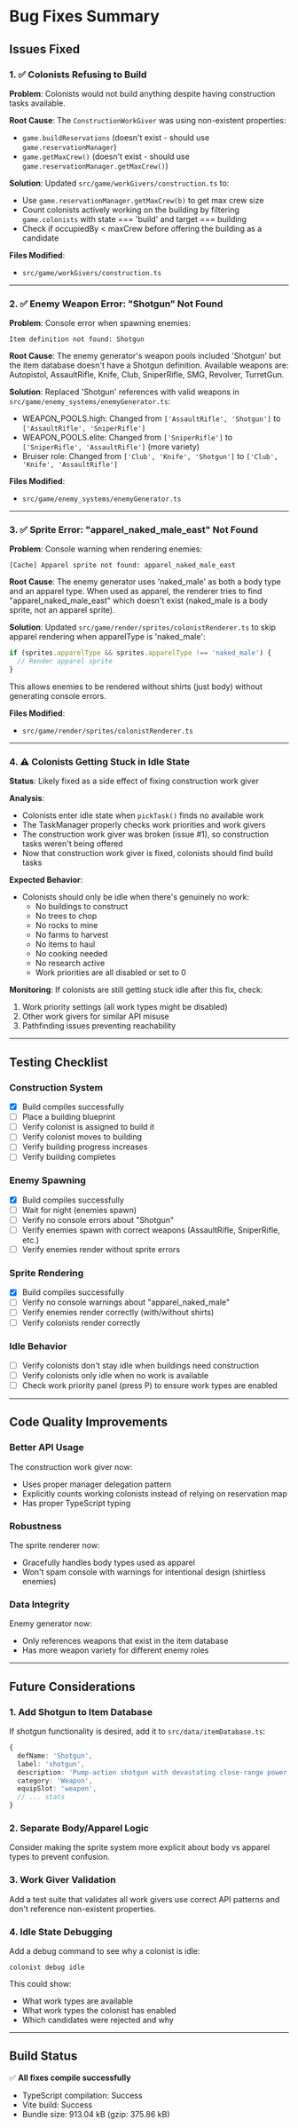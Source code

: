 # Bug Fixes Summary

## Issues Fixed

### 1. ✅ Colonists Refusing to Build
**Problem**: Colonists would not build anything despite having construction tasks available.

**Root Cause**: The `ConstructionWorkGiver` was using non-existent properties:
- `game.buildReservations` (doesn't exist - should use `game.reservationManager`)
- `game.getMaxCrew()` (doesn't exist - should use `game.reservationManager.getMaxCrew()`)

**Solution**: Updated `src/game/workGivers/construction.ts` to:
- Use `game.reservationManager.getMaxCrew(b)` to get max crew size
- Count colonists actively working on the building by filtering `game.colonists` with state === 'build' and target === building
- Check if occupiedBy < maxCrew before offering the building as a candidate

**Files Modified**:
- `src/game/workGivers/construction.ts`

---

### 2. ✅ Enemy Weapon Error: "Shotgun" Not Found
**Problem**: Console error when spawning enemies:
```
Item definition not found: Shotgun
```

**Root Cause**: The enemy generator's weapon pools included 'Shotgun' but the item database doesn't have a Shotgun definition. Available weapons are: Autopistol, AssaultRifle, Knife, Club, SniperRifle, SMG, Revolver, TurretGun.

**Solution**: Replaced 'Shotgun' references with valid weapons in `src/game/enemy_systems/enemyGenerator.ts`:
- WEAPON_POOLS.high: Changed from `['AssaultRifle', 'Shotgun']` to `['AssaultRifle', 'SniperRifle']`
- WEAPON_POOLS.elite: Changed from `['SniperRifle']` to `['SniperRifle', 'AssaultRifle']` (more variety)
- Bruiser role: Changed from `['Club', 'Knife', 'Shotgun']` to `['Club', 'Knife', 'AssaultRifle']`

**Files Modified**:
- `src/game/enemy_systems/enemyGenerator.ts`

---

### 3. ✅ Sprite Error: "apparel_naked_male_east" Not Found
**Problem**: Console warning when rendering enemies:
```
[Cache] Apparel sprite not found: apparel_naked_male_east
```

**Root Cause**: The enemy generator uses 'naked_male' as both a body type and an apparel type. When used as apparel, the renderer tries to find "apparel_naked_male_east" which doesn't exist (naked_male is a body sprite, not an apparel sprite).

**Solution**: Updated `src/game/render/sprites/colonistRenderer.ts` to skip apparel rendering when apparelType is 'naked_male':
```typescript
if (sprites.apparelType && sprites.apparelType !== 'naked_male') {
  // Render apparel sprite
}
```

This allows enemies to be rendered without shirts (just body) without generating console errors.

**Files Modified**:
- `src/game/render/sprites/colonistRenderer.ts`

---

### 4. ⚠️ Colonists Getting Stuck in Idle State
**Status**: Likely fixed as a side effect of fixing construction work giver

**Analysis**: 
- Colonists enter idle state when `pickTask()` finds no available work
- The TaskManager properly checks work priorities and work givers
- The construction work giver was broken (issue #1), so construction tasks weren't being offered
- Now that construction work giver is fixed, colonists should find build tasks

**Expected Behavior**:
- Colonists should only be idle when there's genuinely no work:
  - No buildings to construct
  - No trees to chop
  - No rocks to mine
  - No farms to harvest
  - No items to haul
  - No cooking needed
  - No research active
  - Work priorities are all disabled or set to 0

**Monitoring**: If colonists are still getting stuck idle after this fix, check:
1. Work priority settings (all work types might be disabled)
2. Other work givers for similar API misuse
3. Pathfinding issues preventing reachability

---

## Testing Checklist

### Construction System
- [x] Build compiles successfully
- [ ] Place a building blueprint
- [ ] Verify colonist is assigned to build it
- [ ] Verify colonist moves to building
- [ ] Verify building progress increases
- [ ] Verify building completes

### Enemy Spawning
- [x] Build compiles successfully
- [ ] Wait for night (enemies spawn)
- [ ] Verify no console errors about "Shotgun"
- [ ] Verify enemies spawn with correct weapons (AssaultRifle, SniperRifle, etc.)
- [ ] Verify enemies render without sprite errors

### Sprite Rendering
- [x] Build compiles successfully
- [ ] Verify no console warnings about "apparel_naked_male"
- [ ] Verify enemies render correctly (with/without shirts)
- [ ] Verify colonists render correctly

### Idle Behavior
- [ ] Verify colonists don't stay idle when buildings need construction
- [ ] Verify colonists only idle when no work is available
- [ ] Check work priority panel (press P) to ensure work types are enabled

---

## Code Quality Improvements

### Better API Usage
The construction work giver now:
- Uses proper manager delegation pattern
- Explicitly counts working colonists instead of relying on reservation map
- Has proper TypeScript typing

### Robustness
The sprite renderer now:
- Gracefully handles body types used as apparel
- Won't spam console with warnings for intentional design (shirtless enemies)

### Data Integrity
Enemy generator now:
- Only references weapons that exist in the item database
- Has more weapon variety for different enemy roles

---

## Future Considerations

### 1. Add Shotgun to Item Database
If shotgun functionality is desired, add it to `src/data/itemDatabase.ts`:
```typescript
{
  defName: 'Shotgun',
  label: 'shotgun',
  description: 'Pump-action shotgun with devastating close-range power.',
  category: 'Weapon',
  equipSlot: 'weapon',
  // ... stats
}
```

### 2. Separate Body/Apparel Logic
Consider making the sprite system more explicit about body vs apparel types to prevent confusion.

### 3. Work Giver Validation
Add a test suite that validates all work givers use correct API patterns and don't reference non-existent properties.

### 4. Idle State Debugging
Add a debug command to see why a colonist is idle:
```
colonist debug idle
```
This could show:
- What work types are available
- What work types the colonist has enabled
- Which candidates were rejected and why

---

## Build Status
✅ **All fixes compile successfully**
- TypeScript compilation: Success
- Vite build: Success
- Bundle size: 913.04 kB (gzip: 375.86 kB)
